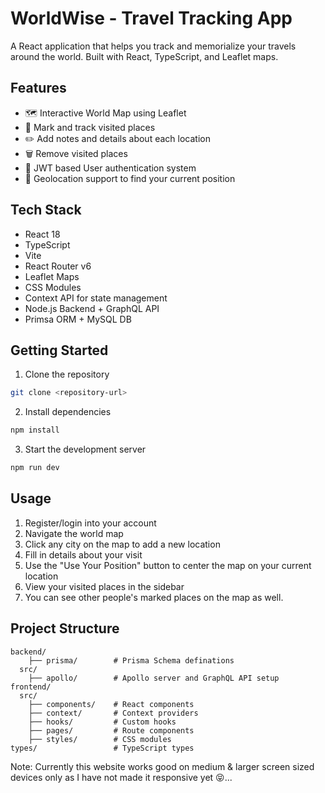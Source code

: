 # WorldWise - Travel Tracking App

A React application that helps you track and memorialize your travels around the world. Built with React, TypeScript, and Leaflet maps.

## Features

- 🗺️ Interactive World Map using Leaflet
- 📍 Mark and track visited places
- ✏️ Add notes and details about each location
- 🗑️ Remove visited places
- 🔐 JWT based User authentication system
- 📍 Geolocation support to find your current position

## Tech Stack

- React 18
- TypeScript
- Vite
- React Router v6
- Leaflet Maps
- CSS Modules
- Context API for state management
- Node.js Backend + GraphQL API
- Primsa ORM + MySQL DB

## Getting Started

1. Clone the repository
```bash
git clone <repository-url>
```

2. Install dependencies
```bash
npm install
```

3. Start the development server
```bash
npm run dev
```

## Usage

1. Register/login into your account
2. Navigate the world map
3. Click any city on the map to add a new location
4. Fill in details about your visit
5. Use the "Use Your Position" button to center the map on your current location
6. View your visited places in the sidebar
7. You can see other people's marked places on the map as well.

## Project Structure

```
backend/
    ├── prisma/        # Prisma Schema definations
  src/
    ├── apollo/        # Apollo server and GraphQL API setup
frontend/
  src/
    ├── components/    # React components
    ├── context/       # Context providers
    ├── hooks/         # Custom hooks
    ├── pages/         # Route components
    ├── styles/        # CSS modules
types/                 # TypeScript types

```


Note:
Currently this website works good on medium & larger screen sized devices only as I have not made it responsive yet 😝...
